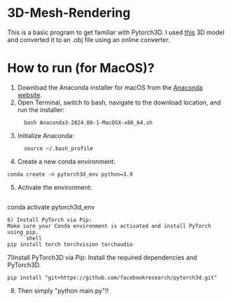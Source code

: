 # 3D-Mesh-Rendering

This is a basic program to get familiar with Pytorch3D. I used [this](https://www.thingiverse.com/thing:6665518) 3D model and converted it to an .obj file using an online converter. 


# How to run (for MacOS)?

1) Download the Anaconda installer for macOS from the [Anaconda website](https://repo.anaconda.com/archive/).
2) Open Terminal, switch to bash,  navigate to the download location, and run the installer:
   ```shell
     bash Anaconda3-2024.06-1-MacOSX-x86_64.sh
   ```
3) Initialize Anaconda:
   ```shell
     source ~/.bash_profile
   ```
4) Create a new conda environment:
  ```shell
  conda create -n pytorch3d_env python=3.9
```
5) Activate the environment:
   ```shell
conda activate pytorch3d_env
```
6) Install PyTorch via Pip:
Make sure your Conda environment is activated and install PyTorch using pip.
   ```shell
pip install torch torchvision torchaudio
```
7)Install PyTorch3D via Pip:
Install the required dependencies and PyTorch3D.
   ```shell
pip install "git+https://github.com/facebookresearch/pytorch3d.git"
```
8) Then simply "python main.py"!!
